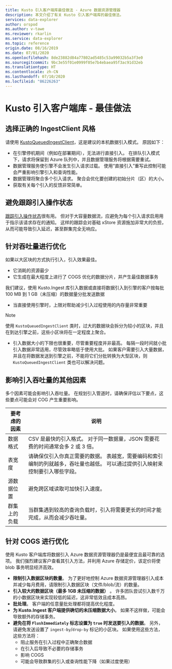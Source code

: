 ```yaml
---
title: Kusto 引入客户端库最佳做法 - Azure 数据资源管理器
description: 本文介绍了有关 Kusto 引入客户端库的最佳做法。
services: data-explorer
author: orspod
ms.author: v-tawe
ms.reviewer: rkarlin
ms.service: data-explorer
ms.topic: reference
origin.date: 08/16/2019
ms.date: 07/01/2020
ms.openlocfilehash: 8de23882d84a77802ad5485c53a99032b5a3f3e0
ms.sourcegitcommit: 9bc3e55f01e0999f05e7b4ebaea95f3ac91d32eb
ms.translationtype: HT
ms.contentlocale: zh-CN
ms.lasthandoff: 07/10/2020
ms.locfileid: "86226263"
---
```

# <a name="kusto-ingest-client-library---best-practices"></a>Kusto 引入客户端库 - 最佳做法

## <a name="select-the-right-ingestclient-flavor"></a>选择正确的 IngestClient 风格

请使用 [KustoQueuedIngestClient](kusto-ingest-client-reference.md#interface-ikustoqueuedingestclient)，这是建议的本机数据引入模式。 原因如下：
* 在引擎停机期间（例如在部署期间），无法进行直接引入。 在排队引入模式下，请求将保留到 Azure 队列中，并且数据管理服务将根据需要重试。
* 数据管理服务使引擎不会发生引入请求过载。 使用“直接引入”重写此控制可能会严重影响引擎引入和查询性能。
* 数据管理将聚合多个引入请求。 聚合会优化要创建的初始分片（区）的大小。
* 获取有关每个引入的反馈非常简单。

## <a name="avoid-tracking-ingest-operation-status"></a>避免跟踪引入操作状态

[跟踪引入操作状态](kusto-ingest-client-status.md#tracking-ingestion-status-kustoqueuedingestclient)很有用。 但对于大容量数据流，应避免为每个引入请求启用用于指示该请求存在的通知。 这样的跟踪会对基础 xStore 资源施加非常大的负担，从而可能导致引入延迟，甚至群集完全无响应。

## <a name="optimizing-for-throughput"></a>针对吞吐量进行优化

如果以大区块的方式执行引入，引入效果最佳。 
* 它消耗的资源最少
* 它生成在最大程度上进行了 COGS 优化的数据分片，并产生最佳数据事务

我们建议，使用 Kusto.Ingest 库引入数据或直接将数据引入到引擎的客户按每批 100 MB 到 1 GB（未压缩）的数据量分批发送数据
* 当直接使用引擎时，上限对帮助减少引入过程使用的内存量非常重要 

> [!NOTE]
> 使用 `KustoQueuedIngestClient` 类时，过大的数据块会拆分为较小的区块，并且在到达引擎之前，这些小区块将在一定程度上聚合。

* 引入数据大小的下限也很重要，尽管重要程度并非最高。 每隔一段时间就小批引入数据非常适用，尽管效率略低于使用大批。 如果客户需要引入大量数据，并且在将数据发送到引擎之前，不能将它们分批转换为大型区块，则 `KustoQueuedIngestClient` 类也可以解决问题。

## <a name="other-factors-that-impact-ingestion-throughput"></a>影响引入吞吐量的其他因素

多个因素可能会影响引入吞吐量。 在规划引入管道时，请确保评估以下要点，这些要点可能会对 COG 产生重要影响。

| 要考虑的因素 |  说明                                                                                              |
|--------------------------|-----------------------------------------------------------------------------------------------------------|
| 数据格式              | CSV 是最快的引入格式。 对于同一数据量，JSON 需要花费的时间通常会多 2 或 3 倍。|
| 表宽度              | 请确保仅引入你真正需要的数据。 表越宽，需要编码和索引编制的列就越多，吞吐量也越低。 可以通过提供引入映射来控制要引入哪些字段。       |
| 源数据位置     | 避免跨区域读取可加快引入速度。                                                       |
| 群集上的负载      | 当群集遇到较高的查询负载时，引入将需要更长的时间才能完成，从而会减少吞吐量。|

## <a name="optimizing-for-cogs"></a>针对 COGS 进行优化

使用 Kusto 客户端库将数据引入 Azure 数据资源管理器仍是最便宜且最可靠的选项。 我们强烈建议客户查看其引入方法，并利用 Azure 存储定价，该定价将使 blob 事务明显经济高效。

* **限制引入数据区块的数量**。
    为了更好地控制 Azure 数据资源管理器引入成本并减少每月费用，请限制引入数据区块（文件/blob/流）的数量。
* **引入较大的数据区块（最多 1GB 未压缩的数据）** 。 
    许多团队尝试引入数千万的小数据区块来实现较低的延迟，这非常低效且成本高昂。 
* **批处理**。 客户端的任意量批处理都将提高优化程度。 
* **为 Kusto.Ingest 客户端提供确切的未压缩数据大小**。
    如果不这样做，可能会导致额外的存储事务。
* **避免在将 `FlushImmediately` 标志设置为 `true` 时发送要引入的数据**。 另外，请避免发送设置了 `ingest-by`/`drop-by` 标记的小区块。 如果使用这些方法，这些方法将：
     * 阻止服务在引入过程中正确聚合数据
     * 在引入后导致不必要的存储事务
     * 影响 COGS
     * 可能会导致群集的引入或查询性能下降（如果过度使用）
